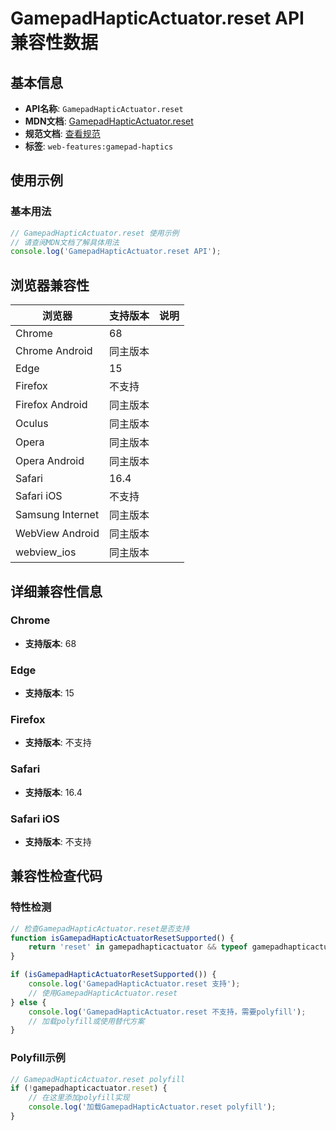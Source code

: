 # GamepadHapticActuator.reset API 兼容性数据

## 基本信息

- **API名称**: `GamepadHapticActuator.reset`
- **MDN文档**: [GamepadHapticActuator.reset](https://developer.mozilla.org/docs/Web/API/GamepadHapticActuator/reset)
- **规范文档**: [查看规范](https://w3c.github.io/gamepad/#dom-gamepadhapticactuator-reset)
- **标签**: `web-features:gamepad-haptics`

## 使用示例

### 基本用法

```javascript
// GamepadHapticActuator.reset 使用示例
// 请查阅MDN文档了解具体用法
console.log('GamepadHapticActuator.reset API');
```

## 浏览器兼容性

| 浏览器 | 支持版本 | 说明 |
|--------|----------|------|
| Chrome | 68 |  |
| Chrome Android | 同主版本 |  |
| Edge | 15 |  |
| Firefox | 不支持 |  |
| Firefox Android | 同主版本 |  |
| Oculus | 同主版本 |  |
| Opera | 同主版本 |  |
| Opera Android | 同主版本 |  |
| Safari | 16.4 |  |
| Safari iOS | 不支持 |  |
| Samsung Internet | 同主版本 |  |
| WebView Android | 同主版本 |  |
| webview_ios | 同主版本 |  |

## 详细兼容性信息

### Chrome

- **支持版本**: 68

### Edge

- **支持版本**: 15

### Firefox

- **支持版本**: 不支持

### Safari

- **支持版本**: 16.4

### Safari iOS

- **支持版本**: 不支持

## 兼容性检查代码

### 特性检测

```javascript
// 检查GamepadHapticActuator.reset是否支持
function isGamepadHapticActuatorResetSupported() {
    return 'reset' in gamepadhapticactuator && typeof gamepadhapticactuator.reset === 'function';
}

if (isGamepadHapticActuatorResetSupported()) {
    console.log('GamepadHapticActuator.reset 支持');
    // 使用GamepadHapticActuator.reset
} else {
    console.log('GamepadHapticActuator.reset 不支持，需要polyfill');
    // 加载polyfill或使用替代方案
}
```

### Polyfill示例

```javascript
// GamepadHapticActuator.reset polyfill
if (!gamepadhapticactuator.reset) {
    // 在这里添加polyfill实现
    console.log('加载GamepadHapticActuator.reset polyfill');
}
```

